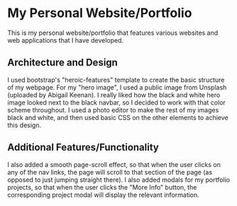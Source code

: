 # My Personal Website/Portfolio
This is my personal website/portfolio that features various websites and web applications that I have developed.

## Architecture and Design
I used bootstrap's "heroic-features" template to create the basic structure of my webpage. For my "hero image", I used a public image from Unsplash (uploaded by Abigail Keenan). I really liked how the black and white hero image looked next to the black navbar, so I decided to work with that color scheme throughout. I used a photo editor to make the rest of my images black and white, and then used basic CSS on the other elements to achieve this design.

## Additional Features/Functionality
I also added a smooth page-scroll effect, so that when the user clicks on any of the nav links, the page will scroll to that section of the page (as opposed to just jumping straight there). I also added modals for my portfolio projects, so that when the user clicks the "More Info" button, the corresponding project modal will display the relevant information.

